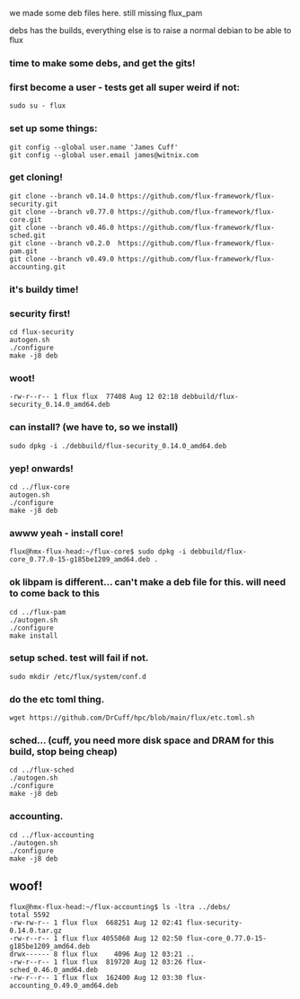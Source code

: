 we made some deb files here.  still missing flux_pam

debs has the builds, everything else is to raise a normal debian to be able to flux


### time to make some debs, and get the gits!

### first become a user - tests get all super weird if not:
```sudo su - flux```

### set up some things:
```
git config --global user.name 'James Cuff'
git config --global user.email james@witnix.com
```

### get cloning!
```
git clone --branch v0.14.0 https://github.com/flux-framework/flux-security.git
git clone --branch v0.77.0 https://github.com/flux-framework/flux-core.git
git clone --branch v0.46.0 https://github.com/flux-framework/flux-sched.git
git clone --branch v0.2.0  https://github.com/flux-framework/flux-pam.git
git clone --branch v0.49.0 https://github.com/flux-framework/flux-accounting.git
```

### it's buildy time!


### security first!
```
cd flux-security
autogen.sh
./configure
make -j8 deb
```

### woot!

```-rw-r--r-- 1 flux flux  77408 Aug 12 02:18 debbuild/flux-security_0.14.0_amd64.deb```

### can install?  (we have to, so we install)

```sudo dpkg -i ./debbuild/flux-security_0.14.0_amd64.deb```

### yep!  onwards!
```
cd ../flux-core
autogen.sh
./configure
make -j8 deb
```

### awww yeah - install core!
```
flux@hmx-flux-head:~/flux-core$ sudo dpkg -i debbuild/flux-core_0.77.0-15-g185be1209_amd64.deb .
```

### ok libpam is different...  can't make a deb file for this. will need to come back to this
```
cd ../flux-pam
./autogen.sh 
./configure
make install
```

### setup sched.  test will fail if not.
```sudo mkdir /etc/flux/system/conf.d```


### do the etc toml thing.
```wget https://github.com/DrCuff/hpc/blob/main/flux/etc.toml.sh```


### sched... (cuff, you need more disk space and DRAM for this build, stop being cheap)
```
cd ../flux-sched
./autogen.sh
./configure
make -j8 deb
```

### accounting.
```
cd ../flux-accounting
./autogen.sh
./configure
make -j8 deb
```

## woof!
```
flux@hmx-flux-head:~/flux-accounting$ ls -ltra ../debs/
total 5592
-rw-rw-r-- 1 flux flux  668251 Aug 12 02:41 flux-security-0.14.0.tar.gz
-rw-r--r-- 1 flux flux 4055060 Aug 12 02:50 flux-core_0.77.0-15-g185be1209_amd64.deb
drwx------ 8 flux flux    4096 Aug 12 03:21 ..
-rw-r--r-- 1 flux flux  819720 Aug 12 03:26 flux-sched_0.46.0_amd64.deb
-rw-r--r-- 1 flux flux  162400 Aug 12 03:30 flux-accounting_0.49.0_amd64.deb
